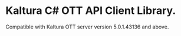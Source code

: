 # Kaltura C# OTT API Client Library.
Compatible with Kaltura OTT server version 5.0.1.43136 and above.
